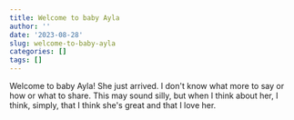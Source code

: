 ```yaml
---
title: Welcome to baby Ayla
author: ''
date: '2023-08-28'
slug: welcome-to-baby-ayla
categories: []
tags: []
---
```


Welcome to baby Ayla! She just arrived. I don't know what more to say or how or what to share. This may sound silly, but when I think about her, I think, simply, that I think she's great and that I love her.

